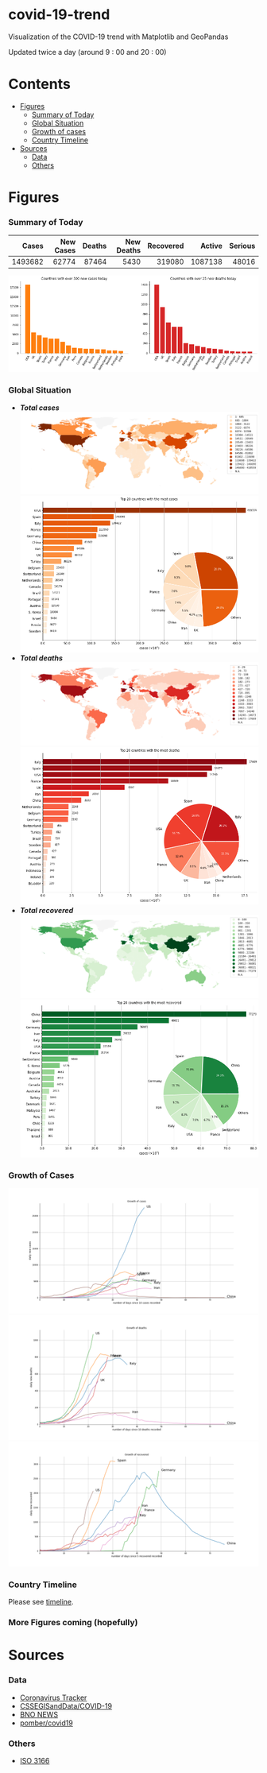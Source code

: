 # covid-19-trend

Visualization of the COVID-19 trend with Matplotlib and GeoPandas

Updated twice a day (around 9 : 00 and 20 : 00)

# Contents

- [Figures](#figures)
  - [Summary of Today](#summary-of-today)
  - [Global Situation](#global-situation)
  - [Growth of cases](#growth-of-cases)
  - [Country Timeline](#country-timeline)
- [Sources](#sources)
  - [Data](#data)
  - [Others](#others)
  
# Figures

### Summary of Today

|   Cases |   New Cases |   Deaths |   New Deaths |   Recovered |   Active |   Serious |
|--------:|------------:|---------:|-------------:|------------:|---------:|----------:|
| 1493682 |       62774 |    87464 |         5430 |      319080 |  1087138 |     48016 |

![](global/today_new.png)

### Global Situation

- _**Total cases**_
![cases_map](global/cases_map.png)
![cases](global/cases.png)
- _**Total deaths**_
![deaths_map](global/deaths_map.png)
![cases](global/deaths.png)
- _**Total recovered**_
![recovered_map](global/recovered_map.png)
![recovered](global/recovered.png)

### Growth of Cases

![cases_breakout_timeline](global/cases_breakout_timeline.png)
![deaths_breakout_timeline](global/deaths_breakout_timeline.png)
![recovered_breakout_timeline](global/recovered_breakout_timeline.png)

### Country Timeline

Please see [timeline](timeline.md).

### More Figures coming (hopefully)

# Sources

### Data

- [Coronavirus Tracker](https://thevirustracker.com/)
- [CSSEGISandData/COVID-19](https://github.com/CSSEGISandData/COVID-19)
- [BNO NEWS](https://bnonews.com/index.php/2020/04/the-latest-coronavirus-cases/)
- [pomber/covid19](https://github.com/pomber/covid19)

### Others

- [ISO 3166](https://www.iso.org/glossary-for-iso-3166.html)
